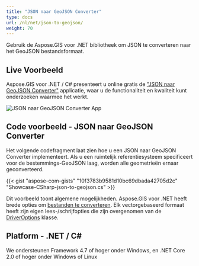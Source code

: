 ```yaml
---
title: "JSON naar GeoJSON Converter"
type: docs
url: /nl/net/json-to-geojson/
weight: 70
---
```


Gebruik de Aspose.GIS voor .NET bibliotheek om JSON te converteren naar het GeoJSON bestandsformaat.

## **Live Voorbeeld**

Aspose.GIS voor .NET / C# presenteert u online gratis de ["JSON naar GeoJSON Converter"](https://products.aspose.app/gis/conversion/json-to-geojson) applicatie, waar u de functionaliteit en kwaliteit kunt onderzoeken waarmee het werkt.

![JSON naar GeoJSON Converter App](conversion.png)

## **Code voorbeeld - JSON naar GeoJSON Converter**

Het volgende codefragment laat zien hoe u een JSON naar GeoJSON Converter implementeert. Als u een ruimtelijk referentiesysteem specificeert voor de bestemmings-GeoJSON laag, worden alle geometrieën ernaar geconverteerd. 

{{< gist "aspose-com-gists" "10f3783b9581d10bc69dbada42705d2c" "Showcase-CSharp-json-to-geojson.cs" >}}

Dit voorbeeld toont algemene mogelijkheden. Aspose.GIS voor .NET heeft brede opties om [bestanden te converteren](https://docs.aspose.com/gis/net/vector-layers/). Elk vectorgebaseerd formaat heeft zijn eigen lees-/schrijfopties die zijn overgenomen van de [DriverOptions](https://reference.aspose.com/gis/net/aspose.gis/driveroptions) klasse.

## **Platform - .NET / C#**

We ondersteunen Framework 4.7 of hoger onder Windows, en .NET Core 2.0 of hoger onder Windows of Linux
